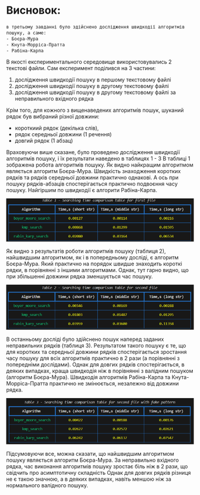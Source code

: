# Висновок:
    в третьому завданні було здійснено дослідження швидкодії алгоритмів пошуку, а саме:
    - Боєра-Мура
    - Кнута-Морріса-Пратта
    - Рабіна-Карпа

В якості експериментального середовище використовувались 2 текстові файли.
Сам експеримент поділився на 3 частини:
1) дослідження швидкодії пошуку в першому текстовому файлі
2) дослідження швидкодії пошуку в другому текстовому файлі
3) дослідження швидкодії пошуку в другому текстовому файлі за неправильного вхідного рядка

Крім того, для кожного з вищенаведених алгоритмів пошук, шуканий рядок був вибраний різної довжини: 
- короткиий рядок (декілька слів), 
- рядок середньої довжини (1 речення) 
- довгий рядок (1 абзац)

Враховуючи више сказане, було проведено дослідження швидкодії алгоритмів пошуку, і їх результати наведено в таблицях 1 - 3
В таблиці 1 зображена робота алгоритмів пошуку. Як видно найкращим алгоритмом являється алгоритм Боєра-Мура. Швидкість знаходження коротких рядків та рядків середньої довжини практично однакові. А ось при пошуку рядків-абзаців спостерігається практично подвоєння часу пошуку.
Найгіршим по швидкодії є алгорити Рабіна-Карпа.

![list](assets/table_1.png)

Як видно з результатів роботи алгоритмів пошуку (таблиця 2), найшвидшим алгоритмом, як і в попередньому досліді, є алгоритм Боєра-Мура. Який практично на порядок швидше знаходить короткі рядки, в порівнянні з іншими алгоритмами. Однак, тут гарно видно, що при збільшенні довжини рядка зменшується час пошуку.

![list](assets/table_2.png)

В останньому досліді було здійснено пошук наперед заданих неправильних рядків (таблиця 3). Результатом такого пошуку є те, що для коротких та середньої довжини рядків спостерігається зростання часу пошуку для всіх алгоритмів практично в 2 рази (а порівнянні з попередніми дослідами). Однак для довгих рядків спостерігається, в деяких випадках, краща швидкодія ніж в порівнянні з валідним пошуком (алгоритм Боєра-Мура). Швидкодія алгоритмів Рабіна-Карпа та Кнута-Морріса-Пратта практично не змінюється, незалежно від довжини рядка. 

![list](assets/table_3.png)

Підсумовуючи все, можна сказати, що найшвидшим алгоритмом пошуку являється алгоритм Боєра-Мура. За неправильно вхідного рядка, час виконання алгоритмів пошуку зростає біль ніж в 2 рази, що свідчить про асимптотичну складність Однак для довгих рядків різниця не є такою значною, а в деяких випадках, навіть меншою ніж за нормального валідного пошуку.


